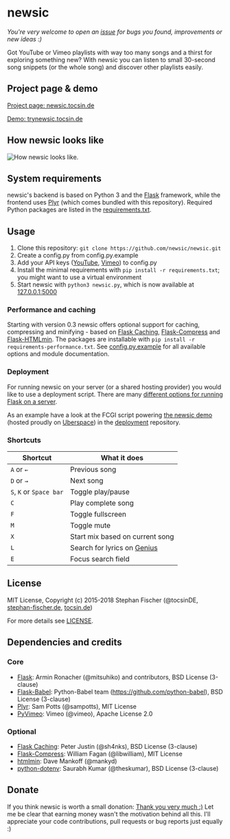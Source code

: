 # newsic

*You're very welcome to open an [issue](https://github.com/newsic/newsic/issues) for bugs you found, improvements or new ideas :)*

Got YouTube or Vimeo playlists with way too many songs and a thirst for exploring something new? With newsic you can listen to small 30-second song snippets (or the whole song) and discover other playlists easily.

## Project page & demo

[Project page: newsic.tocsin.de](https://newsic.tocsin.de)

[Demo: trynewsic.tocsin.de](https://trynewsic.tocsin.de)

## How newsic looks like

![How newsic looks like.](https://newsic.tocsin.de/pr/demo%202018-01-13.jpg)

## System requirements

newsic's backend is based on Python 3 and the [Flask](https://github.com/pallets/flask) framework, while the frontend uses [Plyr](https://github.com/sampotts/plyr) (which comes bundled with this repository). Required Python packages are listed in the [requirements.txt](/requirements.txt).

## Usage

1. Clone this repository: `git clone https://github.com/newsic/newsic.git`
2. Create a config.py from config.py.example
3. Add your API keys ([YouTube](https://developers.google.com/youtube/v3/getting-started), [Vimeo](https://developer.vimeo.com/api)) to config.py
4. Install the minimal requirements with `pip install -r requirements.txt`; you might want to use a virtual environment
5. Start newsic with `python3 newsic.py`, which is now available at [127.0.0.1:5000](http://127.0.0.1:5000)

### Performance and caching

Starting with version 0.3 newsic offers optional support for caching, compressing and minifying - based on [Flask Caching](https://github.com/sh4nks/flask-caching), [Flask-Compress](https://github.com/libwilliam/flask-compress) and [Flask-HTMLmin](https://github.com/hamidfzm/Flask-HTMLmin). The packages are installable with `pip install -r requirements-performance.txt`. See [config.py.example](/config.py.example) for all available options and module documentation.

### Deployment

For running newsic on your server (or a shared hosting provider) you would like to use a deployment script.
There are many [different options for running Flask on a server](http://flask.pocoo.org/docs/dev/deploying/).

As an example have a look at the FCGI script powering [the newsic demo](https://trynewsic.tocsin.de) (hosted proudly on [Uberspace](https://uberspace.de)) in the [deployment](https://github.com/newsic/deployment) repository.

### Shortcuts

Shortcut | What it does
-|-
`A` or `←` | Previous song
`D` or `→` | Next song
`S`, `K` or `Space bar` | Toggle play/pause
`C` | Play complete song
`F` | Toggle fullscreen
`M` | Toggle mute
`X` | Start mix based on current song
`L` | Search for lyrics on [Genius](https://genius.com)
`E` | Focus search field


## License

MIT License, Copyright (c) 2015-2018 Stephan Fischer (@tocsinDE, [stephan-fischer.de](https://stephan-fischer.de), [tocsin.de](https://tocsin.de))

For more details see [LICENSE](/LICENSE).

## Dependencies and credits

### Core
* [Flask](https://github.com/pallets/flask): Armin Ronacher (@mitsuhiko) and contributors, BSD License (3-clause)
* [Flask-Babel](https://github.com/python-babel/flask-babel): Python-Babel team (https://github.com/python-babel), BSD License (3-clause)
* [Plyr](https://github.com/sampotts/plyr): Sam Potts (@sampotts), MIT License
* [PyVimeo](https://github.com/vimeo/vimeo.py): Vimeo (@vimeo), Apache License 2.0

### Optional
* [Flask Caching](https://github.com/sh4nks/flask-caching): Peter Justin (@sh4nks), BSD License (3-clause)
* [Flask-Compress](https://github.com/libwilliam/flask-compress): William Fagan (@libwilliam), MIT License
* [htmlmin](https://github.com/mankyd/htmlmin): Dave Mankoff (@mankyd)
* [python-dotenv](https://github.com/theskumar/python-dotenv): Saurabh Kumar (@theskumar), BSD License (3-clause)

## Donate

If you think newsic is worth a small donation: [Thank you very much :)](https://www.paypal.me/tocsin/5eur) 
Let me be clear that earning money wasn't the motivation behind all this. I'll appreciate your code contributions, pull requests or bug reports just equally :)